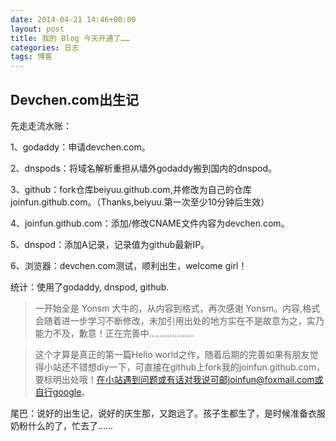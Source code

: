 ```yaml
---
date: 2014-04-21 14:46+00:00
layout: post
title: 我的 Blog 今天开通了……
categories: 日志
tags: 博客
---
```

Devchen.com出生记
---------------
先走走流水账：

1、godaddy：申请devchen.com。

2、dnspods：将域名解析重担从墙外godaddy搬到国内的dnspod。

3、github：fork仓库beiyuu.github.com,并修改为自己的仓库joinfun.github.com。（Thanks,beiyuu.第一次至少10分钟后生效）

4、joinfun.github.com：添加/修改CNAME文件内容为devchen.com。

5、dnspod：添加A记录，记录值为github最新IP。

6、浏览器：devchen.com测试，顺利出生，welcome girl！

统计：使用了godaddy, dnspod, github.

>一开始全是 Yonsm 大牛的，从内容到格式，再次感谢 Yonsm。内容,格式会随着进一步学习不断修改，未加引用出处的地方实在不是故意为之，实乃能力不及，歉意！正在完善中………………

>这个才算是真正的第一篇Hello world之作，随着后期的完善如果有朋友觉得小站还不错想diy一下，可直接在github上fork我的joinfun.github.com，要标明出处哦！在小站遇到问题或有话对我说可邮joinfun@foxmail.com或自行google。

尾巴：说好的出生记，说好的庆生那，又跑远了。孩子生都生了，是时候准备衣服奶粉什么的了，忙去了……